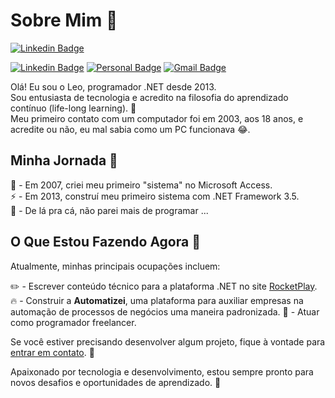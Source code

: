 # Sobre Mim 👨

[![Linkedin Badge](https://img.shields.io/badge/-LinkedIn-6362DD?style=flat-square&logo=Linkedin&logoColor=fff&link=https://www.linkedin.com/in/leomirsantos/)](https://www.linkedin.com/in/leomirsantos/)

[![Linkedin Badge](https://img.shields.io/badge/-LinkedIn-6633cc?style=flat-square&logo=Linkedin&logoColor=white&link=https://www.linkedin.com/in/fernanda-kipper-5958a61a9/)](https://www.linkedin.com/in/fernanda-kipper-5958a61a9/)
[![Personal Badge](https://img.shields.io/badge/-Website-6633cc?style=flat-square&logo=Me&logoColor=white&link=https://www.fernandakipper.com/)](https://fernandakipper.com/)
[![Gmail Badge](https://img.shields.io/badge/-nanda.kipper@gmail.com-6633cc?style=flat-square&logo=Gmail&logoColor=white&link=mailto:nanda.kipper@gmail.com)](mailto:nanda.kipper@gmail.com)

Olá! Eu sou o Leo, programador .NET desde 2013. <br>
Sou entusiasta de tecnologia e acredito na filosofia do aprendizado contínuo (life-long learning). :muscle: <br>
Meu primeiro contato com um computador foi em 2003, aos 18 anos, e acredite ou não, eu mal sabia como um PC funcionava :joy:. <br>

## Minha Jornada 🚀

🚶 - Em 2007, criei meu primeiro "sistema" no Microsoft Access. <br>
:zap: - Em 2013, construí meu primeiro sistema com .NET Framework 3.5. <br>
:runner: - De lá pra cá, não parei mais de programar ... <br>

## O Que Estou Fazendo Agora 👀

Atualmente, minhas principais ocupações incluem:

:pencil2: - Escrever conteúdo técnico para a plataforma .NET no site [RocketPlay](https://www.rocketplay.com.br).
:fire:    - Construir a **Automatizei**, uma plataforma para auxiliar empresas na automação de processos de negócios uma maneira padronizada.
:wrench:  - Atuar como programador freelancer.

Se você estiver precisando desenvolver algum projeto, fique à vontade para [entrar em contato](mailto:leojs.net@gmail.com). 📧

Apaixonado por tecnologia e desenvolvimento, estou sempre pronto para novos desafios e oportunidades de aprendizado. 👊
